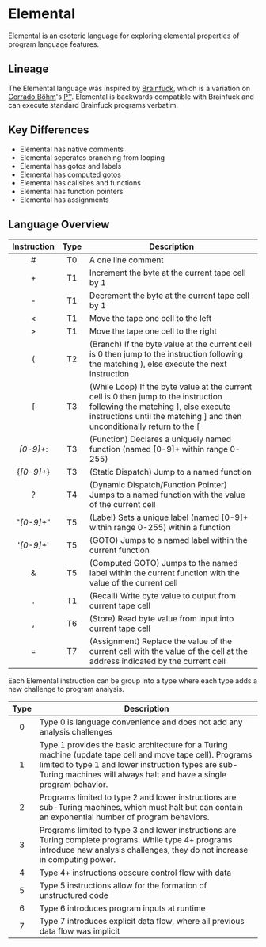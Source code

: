 # Elemental
Elemental is an esoteric language for exploring elemental properties of program language features.

## Lineage
The Elemental language was inspired by [Brainfuck](https://en.wikipedia.org/wiki/Brainfuck), which is a variation on [Corrado Böhm](https://en.wikipedia.org/wiki/Corrado_Böhm)'s [P''](https://esolangs.org/wiki/P%E2%80%B2%E2%80%B2). Elemental is backwards compatible with Brainfuck and can execute standard Brainfuck programs verbatim.

## Key Differences
- Elemental has native comments
- Elemental seperates branching from looping
- Elemental has gotos and labels
- Elemental has [computed gotos](http://gcc.gnu.org/onlinedocs/gcc/Labels-as-Values.html)
- Elemental has callsites and functions
- Elemental has function pointers
- Elemental has assignments

## Language Overview

| Instruction | Type | Description                                                                                                                                                                                            |
|:-----------:|:----:|--------------------------------------------------------------------------------------------------------------------------------------------------------------------------------------------------------|
|      #      |  T0  | A one line comment                                                                                                                                                                                     |
|      +      |  T1  | Increment the byte at the current tape cell by 1                                                                                                                                                       |
|      -      |  T1  | Decrement the byte at the current tape cell by 1                                                                                                                                                       |
|      <      |  T1  | Move the tape one cell to the left                                                                                                                                                                     |
|      >      |  T1  | Move the tape one cell to the right                                                                                                                                                                    |
|      (      |  T2  | (Branch) If the byte value at the current cell is 0 then jump to the instruction following the matching ), else execute the next instruction                                                           |
|      [      |  T3  | (While Loop) If the byte value at the current cell is 0 then jump to the instruction following the matching ], else execute instructions until the matching ] and then unconditionally return to the [ |
|  *[0-9]+*:  |  T3  | (Function) Declares a uniquely named function (named [0-9]+ within range 0-255)                                                                                                                        |
|  {*[0-9]+*} |  T3  | (Static Dispatch) Jump to a named function                                                                                                                                                             |
|      ?      |  T4  | (Dynamic Dispatch/Function Pointer) Jumps to a named function with the value of the current cell                                                                                                       |
|  "*[0-9]+*" |  T5  | (Label) Sets a unique label (named [0-9]+ within range 0-255) within a function                                                                                                                        |
|  '*[0-9]+*' |  T5  | (GOTO) Jumps to a named label within the current function                                                                                                                                              |
|      &      |  T5  | (Computed GOTO) Jumps to the named label within the current function with the value of the current cell                                                                                                |
|      .      |  T1  | (Recall) Write byte value to output from current tape cell                                                                                                                                             |
|      ,      |  T6  | (Store) Read byte value from input into current tape cell                                                                                                                                              |
|      =      |  T7  | (Assignment) Replace the value of the current cell with the value of the cell at the address indicated by the current cell                                                                             |

Each Elemental instruction can be group into a type where each type adds a new challenge to program analysis.

| Type | Description                                                                                                                                                                                                                       |
|:----:|-----------------------------------------------------------------------------------------------------------------------------------------------------------------------------------------------------------------------------------|
|   0  | Type 0 is language convenience and does not add any analysis challenges                                                                                                                                                           |
|   1  | Type 1 provides the basic architecture for a Turing machine (update tape cell and move tape cell). Programs limited to type 1 and lower instruction types are sub-Turing machines will always halt and have a single program behavior. |
|   2  | Programs limited to type 2 and lower instructions are sub-Turing machines, which must halt but can contain an exponential number of program behaviors.                                                                            |
|   3  | Programs limited to type 3 and lower instructions are Turing complete programs. While type 4+ programs introduce new analysis challenges, they do not increase in computing power.                                                |
|   4  | Type 4+ instructions obscure control flow with data                                                                                                                                                                               |
|   5  | Type 5 instructions allow for the formation of unstructured code                                                                                                                                                                  |
|   6  | Type 6 introduces program inputs at runtime                                                                                                                                                                                       |
|   7  | Type 7 introduces explicit data flow, where all previous data flow was implicit                                                                                                                                                   |
